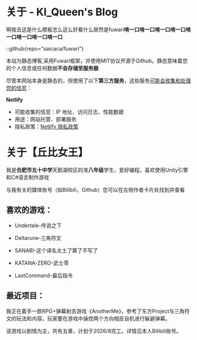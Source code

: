 # 关于 - Kl_Queen's Blog

啊我去这是什么模板怎么这么好看什么居然是fuwari**啃一口啃一口啃一口啃一口啃一口啃一口啃一口啃一口**

::github{repo="saicaca/fuwari"}

本站为静态博客,采用Fuwari框架，并使用MIT协议开源于Github。静态意味着您的个人信息或任何数据**不会存储至服务器**

尽管本网站本身是静态的，但使用了以下**第三方服务**，这些服务<u>可能会收集和处理您的信息</u>：

**Netlify**

- 可能收集的信息：IP 地址、访问日志、性能数据
- 用途：网站托管、部署服务
- 隐私政策：[Netlify 隐私政策](https://www.netlify.com/privacy/)

# 关于【丘比女王】

我是**合肥市五十中学**天鹅湖校区的准**八年级**学生，爱好编程，喜欢使用Unity引擎和C#语言制作游戏

与我有关的媒体账号（如Bilibili，Github）您可以在左侧作者卡片处找到并查看

## 喜欢的游戏：

- Undertale-传说之下

- Deltarune-三角符文

- SANABI-这个译名太土了算了不写了

- KATANA-ZERO-武士零

- LastCommand-最后指令

## 最近项目：

我正在着手一款RPG+弹幕射击游戏《AnotherMe》，参考了东方Project与三角符文的玩法和内容。玩家要在游戏中操控两个方向相反自机进行躲避弹幕。

该游戏以剧情为主，共有五章，计划于2026/8完工。详情见本人Bilibili账号。